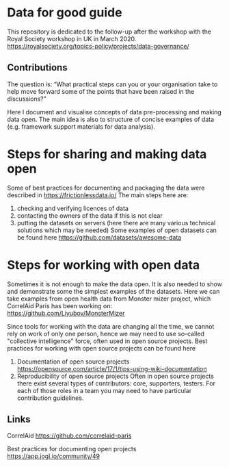 # Data for good guide
This repository is dedicated to the follow-up after the workshop with the Royal Society workshop in UK in March 2020. 
https://royalsociety.org/topics-policy/projects/data-governance/

## Contributions 
The question is:
“What practical steps can you or your organisation take to help move forward some of the points that have been raised in the discussions?”    

Here I document and visualise concepts of data pre-processing and making data open.
The main idea is also to structure of concise examples of data (e.g. framework support materials for data analysis).

# Steps for sharing and making data open
Some of best practices for documenting and packaging the data were described in https://frictionlessdata.io/ 
The main steps here are: 
1. checking and verifying licences of data 
2. contacting the owners of the data if this is not clear 
3. putting the datasets on servers (here there are many various technical solutions which may be needed)
Some examples of open datasets can be found here https://github.com/datasets/awesome-data

# Steps for working with open data
Sometimes it is not enough to make the data open. It is also needed to show and demonstrate some the simplest examples of the datasets. Here we can take examples from open health data from Monster mizer project, which CorrelAid Paris has been working on: 
https://github.com/Liyubov/MonsterMizer

Since tools for working with the data are changing all the time, we cannot rely on work of only one person, hence we may need to use so-called "collective intelligence" force, often used in open source projects. 
Best practices for working with open source projects can be found here 
1. Documentation of open source projects https://opensource.com/article/17/1/tips-using-wiki-documentation
2. Reproducibility of open source projects
Often in open source projects there exist several types of contributors: 
core, supporters, testers. 
For each of those roles in a team you may need to have particular contribution guidelines. 

## Links 
CorrelAid https://github.com/correlaid-paris 

Best practices for documenting open projects https://app.jogl.io/community/49

